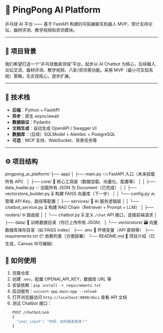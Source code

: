 # 🏓 PingPong AI Platform

乒乓球 AI 平台 —— 基于 FastAPI 构建的可拓展聊天机器人 MVP，预计支持论坛、器材评测、教学视频和资讯模块。

---

## 🧩 项目背景

我们希望打造一个“乒乓球垂直领域”平台，起步以 AI Chatbot 为核心，后续融入论坛交流、器材评测、教学视频、八卦/资讯等功能。采用 MVP（最小可实现系统）策略，先实现核心，逐步扩展。

---

## 🚀 技术栈

- **后端**：Python + FastAPI  
- **异步**：原生 async/await  
- **数据验证**：Pydantic  
- **文档生成**：自动生成 OpenAPI / Swagger UI  
- **数据库**：（后续）SQLModel + Alembic + PostgreSQL  
- **可选**：MCP 支持、WebSocket、背景任务等  

---

## ⚙️ 项目结构

pingpong_ai_platform/
├── app/
│   ├── main.py                     👈 FastAPI 入口（未来挂载所有 API）
│   ├── core/                       🔧 核心工具层（数据加载、向量化、配置等）
│   │   ├── data_loader.py              ✅ 加载所有 JSON 为 Document（已完成）
│   │   ├── vectorstore_builder.py      ⏳ 构建 FAISS 向量库（下一步）
│   │   └── config.py                   🔜 管理 API Key、路径等配置
│   ├── services/                  🧠 AI 服务逻辑层
│   │   └── chatbot_service.py         ⏳ 构建 RAG Chain（Retriever + Prompt + LLM）
│   ├── routers/                   🌐 路由层
│   │   └── chatbot.py                ⏳ 定义 `/chat` API 接口，连接前端请求
│   ├── data/                      📁 训练数据目录（你已上传所有 JSON）
│   └── vectorstore/              🗃️ 向量数据库保存目录（如 FAISS index）
├── .env                          🔐 环境变量（API 密钥等）
├── requirements.txt              📦 依赖列表（方便部署）
└── README.md                     📘 项目介绍（已生成，Canvas 中可编辑）


## 💬 如何使用

1. 克隆仓库
2. 创建 `.env`，配置 OPENAI_API_KEY、数据库 URL 等
3. 安装依赖：`pip install -r requirements.txt`
4. 启动服务：`uvicorn app.main:app --reload`
5. 打开浏览器访问 `http://localhost:8000/docs` 查看 API 文档
6. 测试 Chatbot 接口：
   ```bash
   POST /chatbot/ask
   {
     "user_input": "你好，如何提高发球？"
   }

